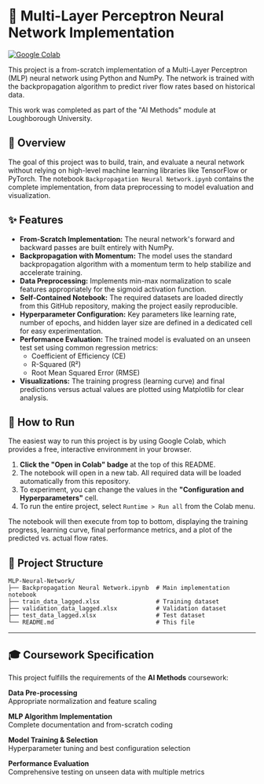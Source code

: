 # 🧠 Multi-Layer Perceptron Neural Network Implementation
[![Google Colab](https://img.shields.io/badge/Google%20Colab-%23F9A825.svg?style=for-the-badge&logo=googlecolab&logoColor=white)](https://colab.research.google.com/drive/1M77UAwoUoxhgw87zLy4vEoHe2dqIUUn9?usp=sharing)

This project is a from-scratch implementation of a Multi-Layer Perceptron (MLP) neural network using Python and NumPy. The network is trained with the backpropagation algorithm to predict river flow rates based on historical data.

This work was completed as part of the "AI Methods" module at Loughborough University.

## 🎯 Overview

The goal of this project was to build, train, and evaluate a neural network without relying on high-level machine learning libraries like TensorFlow or PyTorch. The notebook `Backpropagation Neural Network.ipynb` contains the complete implementation, from data preprocessing to model evaluation and visualization.

## ✨ Features

- **From-Scratch Implementation:** The neural network's forward and backward passes are built entirely with NumPy.
- **Backpropagation with Momentum:** The model uses the standard backpropagation algorithm with a momentum term to help stabilize and accelerate training.
- **Data Preprocessing:** Implements min-max normalization to scale features appropriately for the sigmoid activation function.
- **Self-Contained Notebook:** The required datasets are loaded directly from this GitHub repository, making the project easily reproducible.
- **Hyperparameter Configuration:** Key parameters like learning rate, number of epochs, and hidden layer size are defined in a dedicated cell for easy experimentation.
- **Performance Evaluation:** The trained model is evaluated on an unseen test set using common regression metrics:
  - Coefficient of Efficiency (CE)
  - R-Squared (R²)
  - Root Mean Squared Error (RMSE)
- **Visualizations:** The training progress (learning curve) and final predictions versus actual values are plotted using Matplotlib for clear analysis.

## 🚀 How to Run

The easiest way to run this project is by using Google Colab, which provides a free, interactive environment in your browser.

1. **Click the "Open in Colab" badge** at the top of this README.
2. The notebook will open in a new tab. All required data will be loaded automatically from this repository.
3. To experiment, you can change the values in the **"Configuration and Hyperparameters"** cell.
4. To run the entire project, select `Runtime > Run all` from the Colab menu.

The notebook will then execute from top to bottom, displaying the training progress, learning curve, final performance metrics, and a plot of the predicted vs. actual flow rates.

## 📁 Project Structure

```
MLP-Neural-Network/
├── Backpropagation Neural Network.ipynb  # Main implementation notebook
├── train_data_lagged.xlsx                # Training dataset
├── validation_data_lagged.xlsx           # Validation dataset
├── test_data_lagged.xlsx                 # Test dataset
└── README.md                             # This file
```

---

## 🎓 Coursework Specification

This project fulfills the requirements of the **AI Methods** coursework:

**Data Pre-processing**  
Appropriate normalization and feature scaling

**MLP Algorithm Implementation**  
Complete documentation and from-scratch coding

**Model Training & Selection**  
Hyperparameter tuning and best configuration selection

**Performance Evaluation**  
Comprehensive testing on unseen data with multiple metrics
